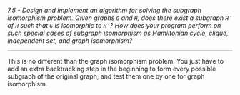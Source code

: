 *7.5 - Design and implement an algorithm for solving the subgraph isomorphism problem. Given graphs `G` and `H`, does there exist a subgraph `H′` of `H` such that `G` is isomorphic to `H′`? How does your program perform on such special cases of subgraph isomorphism as Hamiltonian cycle, clique, independent set, and graph isomorphism?*
***
This is no different than the graph isomorphism problem. You just have to add an extra backtracking step in the beginning to form every possible subgraph of the original graph, and test them one by one for graph isomorphism.
